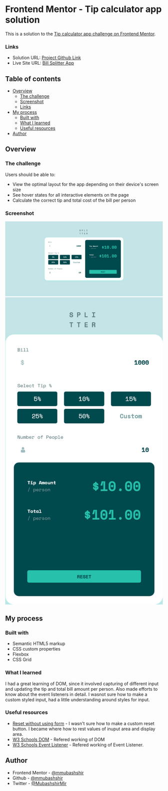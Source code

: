 # Frontend Mentor - Tip calculator app solution

This is a solution to the [Tip calculator app challenge on Frontend Mentor](https://www.frontendmentor.io/challenges/tip-calculator-app-ugJNGbJUX).

### Links

- Solution URL: [Project Github Link](https://github.com/mmubashshir/bill-splitter)
- Live Site URL: [Bill Splitter App](https://mmubashshir.github.io/bill-splitter/)


## Table of contents

- [Overview](#overview)
  - [The challenge](#the-challenge)
  - [Screenshot](#screenshot)
  - [Links](#links)
- [My process](#my-process)
  - [Built with](#built-with)
  - [What I learned](#what-i-learned)
  - [Useful resources](#useful-resources)
- [Author](#author)

## Overview

### The challenge

Users should be able to:

- View the optimal layout for the app depending on their device's screen size
- See hover states for all interactive elements on the page
- Calculate the correct tip and total cost of the bill per person

### Screenshot

![Desktop View](./desktop-billSplitter.png)
![Mobile View](./mobile-billSplitter.png)

## My process

### Built with

- Semantic HTML5 markup
- CSS custom properties
- Flexbox
- CSS Grid

### What I learned

I had a great learning of DOM, since it involved capturing of different input and updating the tip and total bill amount per person. Also made efforts to know about the event listeners in detail. I wasnot sure how to make a custom styled input, had a little understanding around styles for input.

### Useful resources

- [Reset without using form](https://stackoverflow.com/questions/62650410/adding-a-reset-button-in-javascript) - I wasn't sure how to make a custom reset button. I became where how to rest values of inuput area and display area.
- [W3 Schools DOM](https://www.w3schools.com/js/js_htmldom.asp) - Refered working of DOM
- [W3 Schools Event Listener](https://www.w3schools.com/js/js_htmldom_eventlistener.asp) - Refered working of Event Listener.

## Author

- Frontend Mentor - [@mmubashshir](https://www.frontendmentor.io/profile/mmubashshir)
- Github - [@mmubashshir](http://github.com/mmubashshir)
- Twitter - [@MubashshirMir](https://twitter.com/MubashshirMir)
